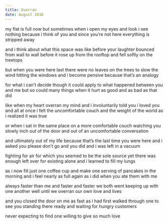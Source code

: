 ```yaml
---
title: Overran
date: August 2016
---
```


my flat is full now but sometimes when i open my eyes and look i see nothing
because i think of you and since you’re not here everything is stripped away

and i think about what this space was like before your laughter bounced from
wall to wall before it rose up from the rooftop and fell softly on the treetops

but when you were here last there were no leaves on the trees to slow the wind
hitting the windows and i become pensive because that’s an analogy

for what i can’t decide though it could apply to what happened between you and
me but so could many things when it hurt as good and as bad as that did

like when my heart overran my mind and i involuntarily told you i loved you and
all at once i felt the uncomfortable couch and the weight of the world as i
realized it was true

or when i sat in the same place on a more comfortable couch watching you slowly
inch out of the door and out of an uncomfortable conversation

and ultimately out of my life because that’s the last time you were here and i
asked you please don’t go and you did and i was left in a vacuum

fighting for air for which you seemed to be the sole source yet there was enough
left over for existing alone and i learned to fill my lungs

as i now fill just one coffee cup and make one serving of pancakes in the
morning and i feel nearly as full again as i did when you ate them with me

always faster than me and faster and faster we both went keeping up with one
another well until we overran our own love and lives

and you closed the door on me as fast as i had first walked through one to see
you standing there ready and waiting for hungry customers

never expecting to find one willing to give so much love
